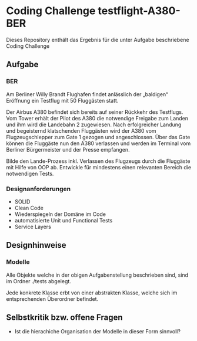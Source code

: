 # Coding Challenge testflight-A380-BER
Dieses Repository enthält das Ergebnis für die unter Aufgabe beschriebene Coding Challenge
## Aufgabe
### BER

Am Berliner Willy Brandt Flughafen findet anlässlich der „baldigen“ Eröffnung ein Testflug mit 50 Fluggästen statt.

Der Airbus A380 befindet sich bereits auf seiner Rückkehr des Testflugs.
Vom Tower erhält der Pilot des A380 die notwendige Freigabe zum Landen und ihm wird die Landebahn 2 zugewiesen.
Nach erfolgreicher Landung und begeisternd klatschenden Fluggästen wird der A380 vom Flugzeugschlepper zum Gate 1 gezogen und angeschlossen.
Über das Gate können die Fluggäste nun den A380 verlassen und werden im Terminal vom Berliner Bürgermeister und der Presse empfangen.

Bilde den Lande-Prozess inkl. Verlassen des Flugzeugs durch die Fluggäste mit Hilfe von OOP ab.
Entwickle für mindestens einen relevanten Bereich die notwendigen Tests.

### Designanforderungen
- SOLID
- Clean Code
- Wiederspiegeln der Domäne im Code
- automatisierte Unit und Functional Tests
- Service Layers

## Designhinweise
### Modelle
Alle Objekte welche in der obigen Aufgabenstellung beschrieben sind, sind im Ordner ./tests abgelegt.

Jede konkrete Klasse erbt von einer abstrakten Klasse, welche sich im entsprechenden Überordner befindet.

## Selbstkritik bzw. offene Fragen
- Ist die hierachiche Organisation der Modelle in dieser Form sinnvoll?
